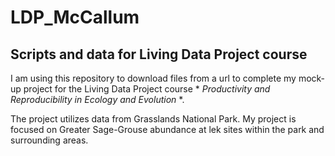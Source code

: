 # LDP_McCallum
## Scripts and data for Living Data Project course

I am using this repository to download files from a url to complete my mock-up project for the Living Data Project course * *Productivity and Reproducibility in Ecology and Evolution* *. 

The project utilizes data from Grasslands National Park.  My project is focused on Greater Sage-Grouse abundance at lek sites within the park and surrounding areas.

